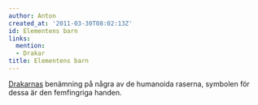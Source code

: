 ```yaml
---
author: Anton
created_at: '2011-03-30T08:02:13Z'
id: Elementens barn
links:
  mention:
  - Drakar
title: Elementens barn
---
```


[Drakarnas] benämning på några av de humanoida raserna, symbolen för dessa är den femfingriga
handen.

  [Drakarnas]: Drakar
